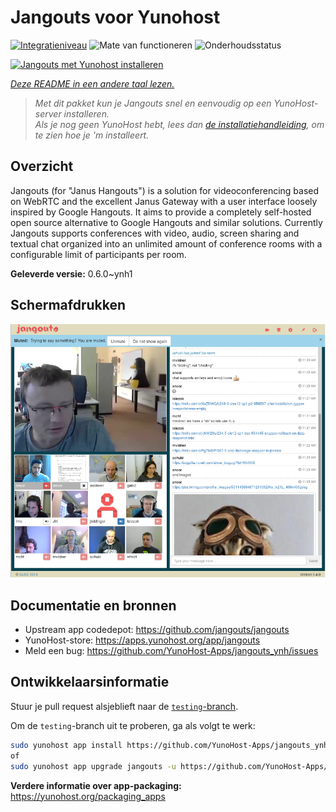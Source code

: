 <!--
NB: Deze README is automatisch gegenereerd door <https://github.com/YunoHost/apps/tree/master/tools/readme_generator>
Hij mag NIET handmatig aangepast worden.
-->

# Jangouts voor Yunohost

[![Integratieniveau](https://apps.yunohost.org/badge/integration/jangouts)](https://ci-apps.yunohost.org/ci/apps/jangouts/)
![Mate van functioneren](https://apps.yunohost.org/badge/state/jangouts)
![Onderhoudsstatus](https://apps.yunohost.org/badge/maintained/jangouts)

[![Jangouts met Yunohost installeren](https://install-app.yunohost.org/install-with-yunohost.svg)](https://install-app.yunohost.org/?app=jangouts)

*[Deze README in een andere taal lezen.](./ALL_README.md)*

> *Met dit pakket kun je Jangouts snel en eenvoudig op een YunoHost-server installeren.*  
> *Als je nog geen YunoHost hebt, lees dan [de installatiehandleiding](https://yunohost.org/install), om te zien hoe je 'm installeert.*

## Overzicht

Jangouts (for "Janus Hangouts") is a solution for videoconferencing based on WebRTC and the excellent Janus Gateway with a user interface loosely inspired by Google Hangouts. It aims to provide a completely self-hosted open source alternative to Google Hangouts and similar solutions. Currently Jangouts supports conferences with video, audio, screen sharing and textual chat organized into an unlimited amount of conference rooms with a configurable limit of participants per room.


**Geleverde versie:** 0.6.0~ynh1

## Schermafdrukken

![Schermafdrukken van Jangouts](./doc/screenshots/screenshot.png)

## Documentatie en bronnen

- Upstream app codedepot: <https://github.com/jangouts/jangouts>
- YunoHost-store: <https://apps.yunohost.org/app/jangouts>
- Meld een bug: <https://github.com/YunoHost-Apps/jangouts_ynh/issues>

## Ontwikkelaarsinformatie

Stuur je pull request alsjeblieft naar de [`testing`-branch](https://github.com/YunoHost-Apps/jangouts_ynh/tree/testing).

Om de `testing`-branch uit te proberen, ga als volgt te werk:

```bash
sudo yunohost app install https://github.com/YunoHost-Apps/jangouts_ynh/tree/testing --debug
of
sudo yunohost app upgrade jangouts -u https://github.com/YunoHost-Apps/jangouts_ynh/tree/testing --debug
```

**Verdere informatie over app-packaging:** <https://yunohost.org/packaging_apps>
